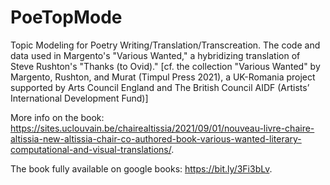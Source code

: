 # PoeTopMode
Topic Modeling for Poetry Writing/Translation/Transcreation. The code and data used in Margento's "Various Wanted," a hybridizing translation of Steve Rushton's "Thanks (to Ovid)." [cf. the collection "Various Wanted" by Margento, Rushton, and Murat (Timpul Press 2021), a UK-Romania project supported by Arts Council England and The British Council AIDF (Artists’ International Development Fund)]

More info on the book: https://sites.uclouvain.be/chairealtissia/2021/09/01/nouveau-livre-chaire-altissia-new-altissia-chair-co-authored-book-various-wanted-literary-computational-and-visual-translations/. 

The book fully available on google books: https://bit.ly/3Fi3bLv. 
